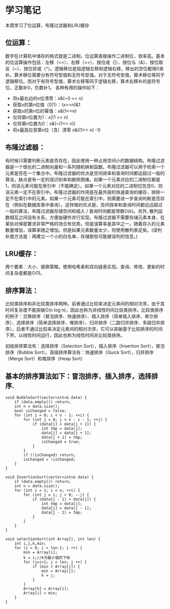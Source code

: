 # 学习笔记
本周学习了位运算，布隆过滤器和LRU缓存

## 位运算：

数字在计算机中储存的格式就是二进制，位运算直接操作二进制位，效率高。基本的位运算操作包括：左移（<<）、右移（>>）、按位或（|）、按位与（&）、按位取反（~）、按位异或（^）。逻辑移位是指逻辑左移和逻辑右移，移出的空位都用0来补。算术移位需要分有符号型值和无符号型值。对于无符号型值，算术移位等同于逻辑移位。而对于有符号型值，算术左移等同于逻辑左移，算术右移补的是符号位，正数补0，负数补1。
各种有用的操作如下：
* 将x最右边的n位清零：x&(~0 << n)
* 获取x的第n位值（0|1）：(x>>n)&1
* 获取x的第n位的幂值：x&(1<<n)
* 仅将第n位置为1：x|(1 << n)
* 仅将第n位置为0：x&(~(1<< n))
* 将x最高位至第n位（含）清零 x&((1<< n) -1)

## 布隆过滤器：

有时候只需要判断元素是否存在，因此使用一种占用空间小的数据结构。布隆过滤器是一个很长的二进制向量和一系列随机映射函数。布隆过滤器可以用于检索一个元素是否在一个集合中。布隆过滤器的优点是空间效率和查询时间都远超过一般的算法，缺点是有一定的误识别率和删除困难。如果一个元素对应的二进制位都是1，则该元素可能在索引中（不能确定）。如果一个元素对应的二进制位包含0，则该元素一定不在索引中。布隆过滤器的作用是在最外层的快速查询的缓存，排除一定不在索引中的元素。如果一个元素可能在索引中，则需要进一步查询判断是否存在（例如在数据库表中查询）。这样做的优点是，空间效率和查询时间都远远超过一般的算法，布隆过滤器存储空间和插入 / 查询时间都是常数O(k)。另外, 散列函数相互之间没有关系，方便由硬件并行实现。布隆过滤器不需要存储元素本身，在某些对保密要求非常严格的场合有优势。但是误算率是其中之一。随着存入的元素数量增加，误算率随之增加。但是如果元素数量太少，则使用散列表足矣。(误判补救方法是：再建立一个小的白名单，存储那些可能被误判的信息。)

## LRU缓存：
两个要素：大小、替换策略。使用哈希表和双向链表实现。查询、修改、更新的时间复杂度都是O(1)。

## 排序算法：

比较类排序和非比较类排序两种。前者通过比较来决定元素间的相对次序，由于其时间复杂度不能突破O(n log n)，因此也称为非线性时间比较类排序。比较类排序的例子：交换排序（冒泡排序、快速排序）、插入排序（简单插入排序、希尔排序）、选择排序（简单选择排序、堆排序）、归并排序（二路归并排序、多路归并排序）。后者不通过比较来决定元素间的相对次序，它可以突破基于比较排序的时间下界，以线性时间运行，因此也称为线性时间非比较类排序。

初级排序算法有：选择排序（Selection Sort），插入排序（Insertion Sort），冒泡排序（Bubble Sort）。高级排序算法有：快速排序（Quick Sort），归并排序（Merge Sort）和堆排序（Heap Sort） 

## 基本的排序算法如下：冒泡排序，插入排序，选择排序.

```
void BubbleSort(vector<int>& data) {
    if (data.empty()) return;
    int n = data.size();
    bool isChanged = false;
    for (int i = 0; i < n - 1; ++i) {
        for (int j = 0; j < n - i - 1; ++j) {
            if (data[j] > data[j + 1]) {
                int tmp = data[j];
                data[j] = data[j + 1];
                data[j + 1] = tmp;
                isChanged = true;
            }
        }
        if (!isChanged) return;
        isChanged = !isChanged;
    }
}
```

```
void InsertionSort(vector<int>& data) {
    if (data.empty()) return;
    int n = data.size();
    for (int i = 1; i < n; ++i) {
        for (int j = i; j > 0; --j) {
            if (data[j - 1] > data[j]) {
                int tmp = data[j];
                data[j] = data[j - 1];
                data[j - 1] = tmp;
            }
        }
    }
}
```

```
void selectionSort(int Array[], int len) {
    int i,j,k,min;
    for (i = 0; i < len-1; i ++) {
        min = Array[i];
        k = i;//k为最小值的下标
        for (j=i+1; j < len; j ++) {
            if (min > Array[j]) {
                min = Array[j];
                k = j;
            }
        }
        Array[k] = Array[i];
        Array[i] = min;
    }
}  
```

 

